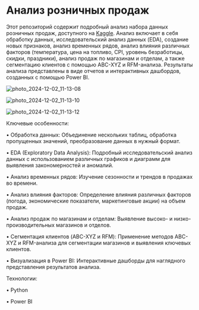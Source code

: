 # Анализ розничных продаж
Этот репозиторий содержит подробный анализ набора данных розничных продаж, доступного на [Kaggle](https://www.kaggle.com/datasets/manjeetsingh/retaildataset). 
Анализ включает в себя обработку данных, исследовательский анализ данных (EDA), создание новых признаков, анализ временных рядов, анализ влияния различных факторов (температура, цена на топливо, CPI, уровень безработицы, скидки, праздники), анализ продаж по магазинам и отделам, а также сегментацию клиентов с помощью ABC-XYZ и RFM-анализа. 
Результаты анализа представлены в виде отчетов и интерактивных дашбордов, созданных с помощью Power BI.

![photo_2024-12-02_11-13-08](https://github.com/user-attachments/assets/2eeaa323-34bb-4530-a579-e0ce251500b4)

![photo_2024-12-02_11-13-10](https://github.com/user-attachments/assets/e5496c83-538b-46a5-9aa6-fcad37758ac8)

![photo_2024-12-02_11-13-12](https://github.com/user-attachments/assets/4fb9d71b-3e0b-4bb7-942b-ef4e7d749305)


Ключевые особенности:

• Обработка данных: Объединение нескольких таблиц, обработка пропущенных значений, преобразование данных в нужный формат.

• EDA (Exploratory Data Analysis): Подробный исследовательский анализ данных с использованием различных графиков и диаграмм для выявления закономерностей и аномалий.

• Анализ временных рядов: Изучение сезонности и трендов в продажах во времени.

• Анализ влияния факторов: Определение влияния различных факторов (погода, экономические показатели, маркетинговые акции) на объем продаж.

• Анализ продаж по магазинам и отделам: Выявление высоко- и низко-производительных магазинов и отделов.

• Сегментация клиентов (ABC-XYZ и RFM): Применение методов ABC-XYZ и RFM-анализа для сегментации магазинов и выявления ключевых клиентов.

• Визуализация в Power BI: Интерактивные дашборды для наглядного представления результатов анализа.

Технологии:

• Python

• Power BI
